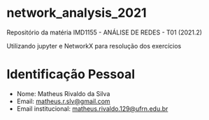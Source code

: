 # network_analysis_2021
Repositório da matéria IMD1155 - ANÁLISE DE REDES - T01 (2021.2)

Utilizando jupyter e NetworkX para resolução dos exercícios

# Identificação Pessoal
- Nome: Matheus Rivaldo da Silva
- Email: matheus.r.slv@gmail.com
- Email institucional: matheus.rivaldo.129@ufrn.edu.br
